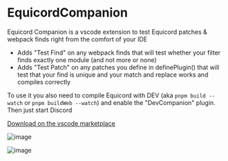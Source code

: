 # EquicordCompanion

Equicord Companion is a vscode extension to test Equicord patches & webpack finds right from the comfort of your IDE

- Adds "Test Find" on any webpack finds that will test whether your filter finds exactly one module (and not more or none)
- Adds "Test Patch" on any patches you define in definePlugin() that will test that your find is unique and your match and replace works and compiles correctly

To use it you also need to compile Equicord with DEV (aka `pnpm build --watch` or `pnpm buildWeb --watch`) and enable the  "DevCompanion" plugin. Then just start Discord

[Download on the vscode marketplace](https://marketplace.visualstudio.com/items?itemName=thororen.equicord-companion)

![image](https://github.com/user-attachments/assets/d11bd60a-daca-4393-9210-542ddbee1665)

![image](https://github.com/user-attachments/assets/204aef0d-74a8-4cac-8876-24fed51e7df2)
